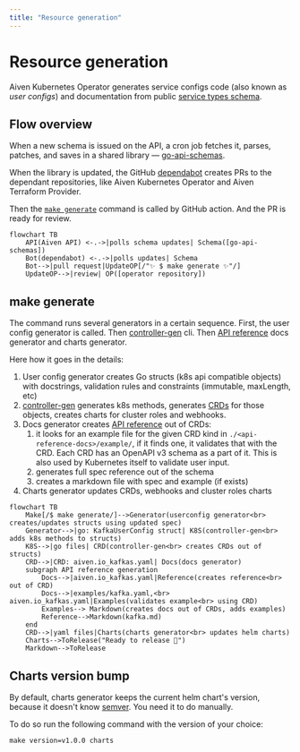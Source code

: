 ```yaml
---
title: "Resource generation"
---
```


# Resource generation

Aiven Kubernetes Operator generates service configs code (also known as _user configs_)
and documentation
from public [service types schema][service-types].

## Flow overview

When a new schema is issued on the API,
a cron job fetches it, parses, patches, and saves in a shared library — [go-api-schemas][go-api-schemas].

When the library is updated, 
the GitHub [dependabot](https://github.com/dependabot) creates PRs to the dependant repositories, 
like Aiven Kubernetes Operator and Aiven Terraform Provider.

Then the [`make generate`](#make-generate) command is called by GitHub action.
And the PR is ready for review.

```mermaid
flowchart TB
    API(Aiven API) <-.->|polls schema updates| Schema([go-api-schemas])
    Bot(dependabot) <-.->|polls updates| Schema 
    Bot-->|pull request|UpdateOP[/"✨ $ make generate ✨"/]
    UpdateOP-->|review| OP([operator repository])
```

## make generate

The command runs several generators in a certain sequence.
First, the user config generator is called.
Then [controller-gen][controller-gen] cli.
Then [API reference][api-reference] docs generator
and charts generator.

Here how it goes in the details:

1. User config generator creates Go structs (k8s api compatible objects) with docstrings, 
   validation rules and constraints (immutable, maxLength, etc)
2. [controller-gen][controller-gen] generates k8s methods,
   generates [CRDs][crd] for those objects, 
   creates charts for cluster roles and webhooks. 
3. Docs generator creates [API reference][api-reference] out of CRDs:
    1. it looks for an example file for the given CRD kind in `./<api-reference-docs>/example/`,
       if it finds one, it validates that with the CRD. 
       Each CRD has an OpenAPI v3 schema as a part of it. 
       This is also used by Kubernetes itself to validate user input.
    2. generates full spec reference out of the schema
    3. creates a markdown file with spec and example (if exists)
4. Charts generator 
   updates CRDs, webhooks and cluster roles charts

[go-api-schemas]: https://github.com/aiven/go-api-schemas
[service-types]: https://api.aiven.io/doc/#tag/Service/operation/ListPublicServiceTypes
[api-reference]: ../api-reference/index.md
[controller-gen]: https://book.kubebuilder.io/reference/controller-gen.html
[crd]: https://kubernetes.io/docs/concepts/extend-kubernetes/api-extension/custom-resources/

```mermaid
flowchart TB
    Make[/$ make generate/]-->Generator(userconfig generator<br> creates/updates structs using updated spec)
    Generator-->|go: KafkaUserConfig struct| K8S(controller-gen<br> adds k8s methods to structs)
    K8S-->|go files| CRD(controller-gen<br> creates CRDs out of structs)
    CRD-->|CRD: aiven.io_kafkas.yaml| Docs(docs generator)
    subgraph API reference generation
        Docs-->|aiven.io_kafkas.yaml|Reference(creates reference<br> out of CRD)
        Docs-->|examples/kafka.yaml,<br> aiven.io_kafkas.yaml|Examples(validates example<br> using CRD)
        Examples--> Markdown(creates docs out of CRDs, adds examples)
        Reference-->Markdown(kafka.md)
    end
    CRD-->|yaml files|Charts(charts generator<br> updates helm charts)
    Charts-->ToRelease("Ready to release 🎉")
    Markdown-->ToRelease
```

## Charts version bump

By default,
charts generator keeps the current helm chart's version,
because it doesn't know [semver](https://semver.org/).
You need it to do manually.

To do so run the following command with the version of your choice:

```shell
make version=v1.0.0 charts
```
